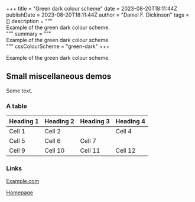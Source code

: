 +++
title = "Green dark colour scheme"
date = 2023-08-20T18:11:44Z
publishDate = 2023-08-20T18:11:44Z
author = "Daniel F. Dickinson"
tags = []
description = """\
Example of the green dark colour scheme. \
"""
summary = """\
Example of the green dark colour scheme. \
"""
cssColourScheme = "green-dark"
+++

Example of the green dark colour scheme.

## Small miscellaneous demos

Some text.

### A table

| Heading 1 | Heading 2 | Heading 3 | Heading 4 |
|-----------|-----------|-----------|-----------|
| Cell 1    | Cell 2    |           |  Cell 4   |
| Cell 5    | Cell 6    | Cell 7    |
| Cell 9    | Cell 10   | Cell 11   | Cell 12   |

### Links

[Example.com](https://example.com/never-visited)

[Homepage](/)
